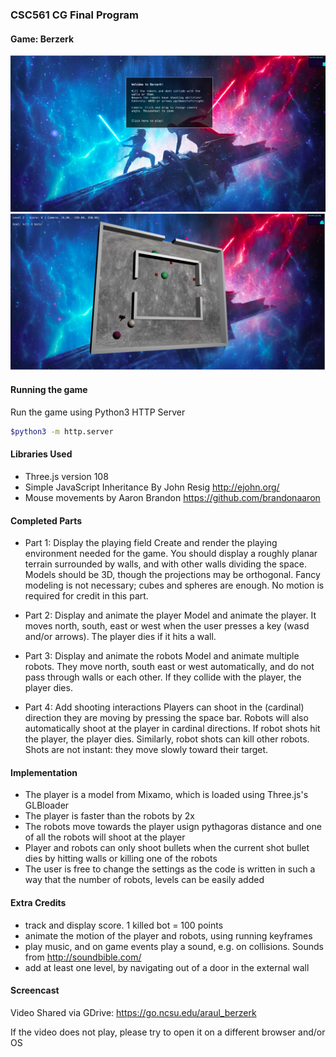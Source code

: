 ### CSC561 CG Final Program 
#### Game: Berzerk
![Start Screen](images/start_screen.png)
![Berzerk](images/berzerk.png)

#### Running the game
Run the game using Python3 HTTP Server

```bash
$python3 -m http.server
```

#### Libraries Used
- Three.js version 108
- Simple JavaScript Inheritance By John Resig http://ejohn.org/
- Mouse movements by Aaron Brandon https://github.com/brandonaaron

#### Completed Parts
- Part 1: Display the playing field
Create and render the playing environment needed for the game. You should display a roughly planar terrain surrounded by walls, and with other walls dividing the space. Models should be 3D, though the projections may be orthogonal. Fancy modeling is not necessary; cubes and spheres are enough. No motion is required for credit in this part.

- Part 2: Display and animate the player
Model and animate the player. It moves north, south, east or west when the user presses a key (wasd and/or arrows). The player dies if it hits a wall.

- Part 3: Display and animate the robots
Model and animate multiple robots. They move north, south east or west automatically, and do not pass through walls or each other. If they collide with the player, the player dies.

- Part 4: Add shooting interactions
Players can shoot in the (cardinal) direction they are moving by pressing the space bar. Robots will also automatically shoot at the player in cardinal directions. If robot shots hit the player, the player dies. Similarly, robot shots can kill other robots. Shots are not instant: they move slowly toward their target.

#### Implementation

- The player is a model from Mixamo, which is loaded using Three.js's GLBloader
- The player is faster than the robots by 2x
- The robots move towards the player usign pythagoras distance and one of all the robots will shoot at the player
- Player and robots can only shoot bullets when the current shot bullet dies by hitting walls or killing one of the robots
- The user is free to change the settings as the code is written in such a way that the number of robots, levels can be easily added

#### Extra Credits

- track and display score. 1 killed bot = 100 points
- animate the motion of the player and robots, using running keyframes
- play music, and on game events play a sound, e.g. on collisions. Sounds from http://soundbible.com/
- add at least one level, by navigating out of a door in the external wall

#### Screencast

Video Shared via GDrive:  https://go.ncsu.edu/araul_berzerk

If the video does not play, please try to open it on a different browser and/or OS
